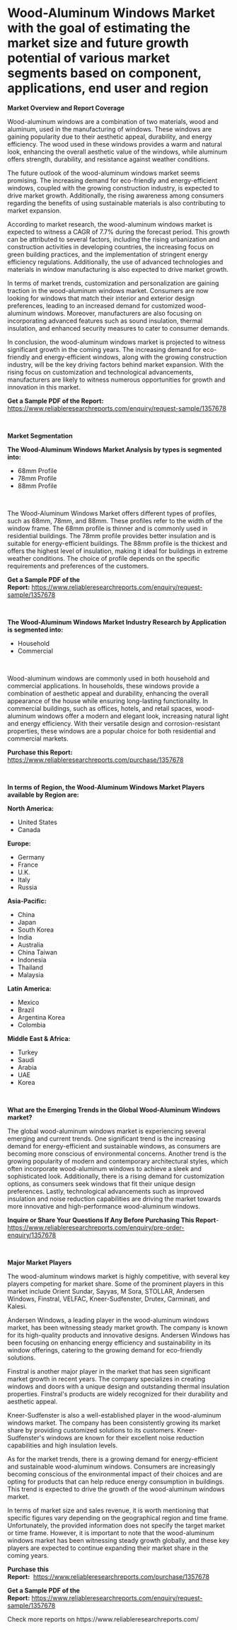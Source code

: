 <p><h1>Wood-Aluminum Windows Market with the goal of estimating the market size and future growth potential of various market segments based on component, applications, end user and region</h1></p><p><strong>Market Overview and Report Coverage</strong></p>
<p><p>Wood-aluminum windows are a combination of two materials, wood and aluminum, used in the manufacturing of windows. These windows are gaining popularity due to their aesthetic appeal, durability, and energy efficiency. The wood used in these windows provides a warm and natural look, enhancing the overall aesthetic value of the windows, while aluminum offers strength, durability, and resistance against weather conditions.</p><p>The future outlook of the wood-aluminum windows market seems promising. The increasing demand for eco-friendly and energy-efficient windows, coupled with the growing construction industry, is expected to drive market growth. Additionally, the rising awareness among consumers regarding the benefits of using sustainable materials is also contributing to market expansion.</p><p>According to market research, the wood-aluminum windows market is expected to witness a CAGR of 7.7% during the forecast period. This growth can be attributed to several factors, including the rising urbanization and construction activities in developing countries, the increasing focus on green building practices, and the implementation of stringent energy efficiency regulations. Additionally, the use of advanced technologies and materials in window manufacturing is also expected to drive market growth.</p><p>In terms of market trends, customization and personalization are gaining traction in the wood-aluminum windows market. Consumers are now looking for windows that match their interior and exterior design preferences, leading to an increased demand for customized wood-aluminum windows. Moreover, manufacturers are also focusing on incorporating advanced features such as sound insulation, thermal insulation, and enhanced security measures to cater to consumer demands.</p><p>In conclusion, the wood-aluminum windows market is projected to witness significant growth in the coming years. The increasing demand for eco-friendly and energy-efficient windows, along with the growing construction industry, will be the key driving factors behind market expansion. With the rising focus on customization and technological advancements, manufacturers are likely to witness numerous opportunities for growth and innovation in this market.</p></p>
<p><strong>Get a Sample PDF of the Report:</strong> <a href="https://www.reliableresearchreports.com/enquiry/request-sample/1357678">https://www.reliableresearchreports.com/enquiry/request-sample/1357678</a></p>
<p>&nbsp;</p>
<p><strong>Market Segmentation</strong></p>
<p><strong>The Wood-Aluminum Windows Market Analysis by types is segmented into:</strong></p>
<p><ul><li>68mm Profile</li><li>78mm Profile</li><li>88mm Profile</li></ul></p>
<p>&nbsp;</p>
<p><p>The Wood-Aluminum Windows Market offers different types of profiles, such as 68mm, 78mm, and 88mm. These profiles refer to the width of the window frame. The 68mm profile is thinner and is commonly used in residential buildings. The 78mm profile provides better insulation and is suitable for energy-efficient buildings. The 88mm profile is the thickest and offers the highest level of insulation, making it ideal for buildings in extreme weather conditions. The choice of profile depends on the specific requirements and preferences of the customers.</p></p>
<p><strong>Get a Sample PDF of the Report:</strong>&nbsp;<a href="https://www.reliableresearchreports.com/enquiry/request-sample/1357678">https://www.reliableresearchreports.com/enquiry/request-sample/1357678</a></p>
<p>&nbsp;</p>
<p><strong>The Wood-Aluminum Windows Market Industry Research by Application is segmented into:</strong></p>
<p><ul><li>Household</li><li>Commercial</li></ul></p>
<p>&nbsp;</p>
<p><p>Wood-aluminum windows are commonly used in both household and commercial applications. In households, these windows provide a combination of aesthetic appeal and durability, enhancing the overall appearance of the house while ensuring long-lasting functionality. In commercial buildings, such as offices, hotels, and retail spaces, wood-aluminum windows offer a modern and elegant look, increasing natural light and energy efficiency. With their versatile design and corrosion-resistant properties, these windows are a popular choice for both residential and commercial markets.</p></p>
<p><strong>Purchase this Report:</strong>&nbsp; <a href="https://www.reliableresearchreports.com/purchase/1357678">https://www.reliableresearchreports.com/purchase/1357678</a></p>
<p>&nbsp;</p>
<p><strong>In terms of Region, the Wood-Aluminum Windows Market Players available by Region are:</strong></p>
<p>
    <p> <strong> North America: </strong>
        <ul>
            <li>United States</li>
            <li>Canada</li>
        </ul>
        </p> 
    <p> <strong> Europe: </strong>
        <ul>
            <li>Germany</li>
            <li>France</li>
            <li>U.K.</li>
            <li>Italy</li>
            <li>Russia</li>
        </ul>
        </p> 
    <p> <strong> Asia-Pacific: </strong>
        <ul>
            <li>China</li>
            <li>Japan</li>
            <li>South Korea</li>
            <li>India</li>
            <li>Australia</li>
            <li>China Taiwan</li>
            <li>Indonesia</li>
            <li>Thailand</li>
            <li>Malaysia</li>
        </ul>
        </p> 
    <p> <strong> Latin America: </strong>
        <ul>
            <li>Mexico</li>
            <li>Brazil</li>
            <li>Argentina Korea</li>
            <li>Colombia</li>
        </ul>
        </p> 
    <p> <strong> Middle East & Africa: </strong>
        <ul>
            <li>Turkey</li>
            <li>Saudi</li>
            <li>Arabia</li>
            <li>UAE</li>
            <li>Korea</li>
        </ul>
    </p>
    </p>
<p>&nbsp;</p>
<p><strong>What are the Emerging Trends in the Global Wood-Aluminum Windows market?</strong></p>
<p><p>The global wood-aluminum windows market is experiencing several emerging and current trends. One significant trend is the increasing demand for energy-efficient and sustainable windows, as consumers are becoming more conscious of environmental concerns. Another trend is the growing popularity of modern and contemporary architectural styles, which often incorporate wood-aluminum windows to achieve a sleek and sophisticated look. Additionally, there is a rising demand for customization options, as consumers seek windows that fit their unique design preferences. Lastly, technological advancements such as improved insulation and noise reduction capabilities are driving the market towards more innovative and high-performance wood-aluminum windows.</p></p>
<p><strong>Inquire or Share Your Questions If Any Before Purchasing This Report</strong>- <a href="https://www.reliableresearchreports.com/enquiry/pre-order-enquiry/1357678">https://www.reliableresearchreports.com/enquiry/pre-order-enquiry/1357678</a></p>
<p>&nbsp;</p>
<p><strong>Major Market Players</strong></p>
<p><p>The wood-aluminum windows market is highly competitive, with several key players competing for market share. Some of the prominent players in this market include Orient Sundar, Sayyas, M Sora, STOLLAR, Andersen Windows, Finstral, VELFAC, Kneer-Sudfenster, Drutex, Carminati, and Kalesi. </p><p>Andersen Windows, a leading player in the wood-aluminum windows market, has been witnessing steady market growth. The company is known for its high-quality products and innovative designs. Andersen Windows has been focusing on enhancing energy efficiency and sustainability in its window offerings, catering to the growing demand for eco-friendly solutions.</p><p>Finstral is another major player in the market that has seen significant market growth in recent years. The company specializes in creating windows and doors with a unique design and outstanding thermal insulation properties. Finstral's products are widely recognized for their durability and aesthetic appeal.</p><p>Kneer-Sudfenster is also a well-established player in the wood-aluminum windows market. The company has been consistently growing its market share by providing customized solutions to its customers. Kneer-Sudfenster's windows are known for their excellent noise reduction capabilities and high insulation levels.</p><p>As for the market trends, there is a growing demand for energy-efficient and sustainable wood-aluminum windows. Consumers are increasingly becoming conscious of the environmental impact of their choices and are opting for products that can help reduce energy consumption in buildings. This trend is expected to drive the growth of the wood-aluminum windows market.</p><p>In terms of market size and sales revenue, it is worth mentioning that specific figures vary depending on the geographical region and time frame. Unfortunately, the provided information does not specify the target market or time frame. However, it is important to note that the wood-aluminum windows market has been witnessing steady growth globally, and these key players are expected to continue expanding their market share in the coming years.</p></p>
<p><strong>Purchase this Report:</strong>&nbsp;&nbsp;<a href="https://www.reliableresearchreports.com/purchase/1357678">https://www.reliableresearchreports.com/purchase/1357678</a></p>
<p></p>
<p><strong>Get a Sample PDF of the Report:</strong>&nbsp;<a href="https://www.reliableresearchreports.com/enquiry/request-sample/1357678">https://www.reliableresearchreports.com/enquiry/request-sample/1357678</a></p>
<p>Check more reports on https://www.reliableresearchreports.com/</p>